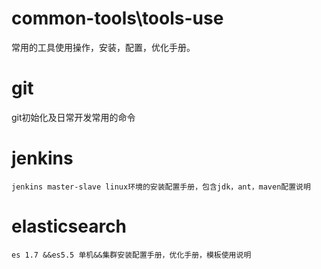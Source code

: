 # common-tools\tools-use
  常用的工具使用操作，安装，配置，优化手册。
# git 
  git初始化及日常开发常用的命令
# jenkins 
  ```jenkins master-slave linux环境的安装配置手册，包含jdk，ant，maven配置说明```
# elasticsearch
  ```es 1.7 &&es5.5 单机&&集群安装配置手册，优化手册，模板使用说明```
